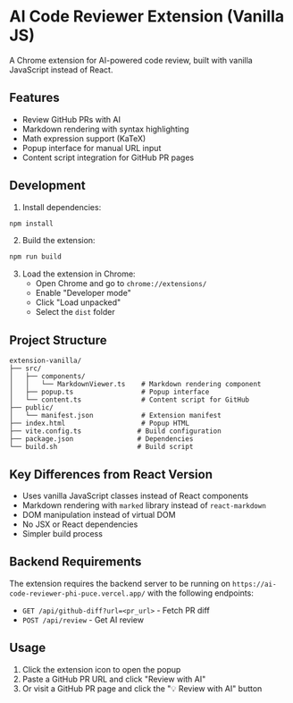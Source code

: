 # AI Code Reviewer Extension (Vanilla JS)

A Chrome extension for AI-powered code review, built with vanilla JavaScript instead of React.

## Features

- Review GitHub PRs with AI
- Markdown rendering with syntax highlighting
- Math expression support (KaTeX)
- Popup interface for manual URL input
- Content script integration for GitHub PR pages

## Development

1. Install dependencies:
```bash
npm install
```

2. Build the extension:
```bash
npm run build
```

3. Load the extension in Chrome:
   - Open Chrome and go to `chrome://extensions/`
   - Enable "Developer mode"
   - Click "Load unpacked"
   - Select the `dist` folder

## Project Structure

```
extension-vanilla/
├── src/
│   ├── components/
│   │   └── MarkdownViewer.ts    # Markdown rendering component
│   ├── popup.ts                 # Popup interface
│   └── content.ts               # Content script for GitHub
├── public/
│   └── manifest.json            # Extension manifest
├── index.html                   # Popup HTML
├── vite.config.ts              # Build configuration
├── package.json                # Dependencies
└── build.sh                    # Build script
```

## Key Differences from React Version

- Uses vanilla JavaScript classes instead of React components
- Markdown rendering with `marked` library instead of `react-markdown`
- DOM manipulation instead of virtual DOM
- No JSX or React dependencies
- Simpler build process

## Backend Requirements

The extension requires the backend server to be running on `https://ai-code-reviewer-phi-puce.vercel.app/` with the following endpoints:

- `GET /api/github-diff?url=<pr_url>` - Fetch PR diff
- `POST /api/review` - Get AI review

## Usage

1. Click the extension icon to open the popup
2. Paste a GitHub PR URL and click "Review with AI"
3. Or visit a GitHub PR page and click the "💡 Review with AI" button 